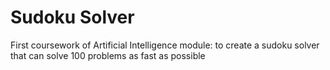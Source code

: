 # Sudoku Solver
First coursework of Artificial Intelligence module: to create a sudoku solver that can solve 100 problems as fast as possible 
